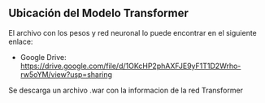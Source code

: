 ## Ubicación del Modelo Transformer

El archivo con los pesos y red neuronal lo puede encontrar en el siguiente enlace: 

- Google Drive: https://drive.google.com/file/d/1OKcHP2phAXFJE9yF1T1D2Wrho-rw5oYM/view?usp=sharing

Se descarga un archivo .war con la informacion de la red Transformer